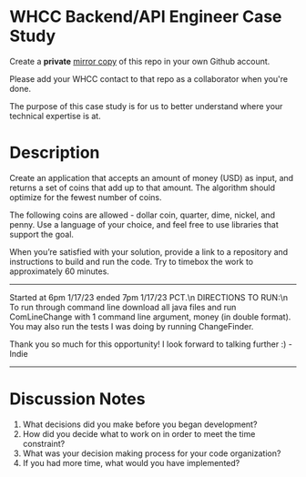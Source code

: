 # WHCC Backend/API Engineer Case Study
Create a **private** [mirror copy](https://docs.github.com/en/github/creating-cloning-and-archiving-repositories/duplicating-a-repository#mirroring-a-repository) of this repo in your own Github account.

Please add your WHCC contact to that repo as a collaborator when you're done.

The purpose of this case study is for us to better understand where your technical expertise is at.

# Description
Create an application that accepts an amount of money (USD) as input, and returns a set of coins that add up to that amount.
The algorithm should optimize for the fewest number of coins.

The following coins are allowed - dollar coin, quarter, dime, nickel, and penny. Use a language of your choice, and feel free to use libraries that support the goal.

When you’re satisfied with your solution, provide a link to a repository and instructions to build and run the code. Try to timebox the work to approximately 60 minutes.

*******
Started at 6pm 1/17/23 ended 7pm 1/17/23 PCT.\n
DIRECTIONS TO RUN:\n
To run through command line download all java files and run ComLineChange with 1 command line argument, money (in double format). You may also run the tests I was doing by running ChangeFinder.

Thank you so much for this opportunity! I look forward to talking further :)
-Indie
*******

# Discussion Notes
1. What decisions did you make before you began development?
1. How did you decide what to work on in order to meet the time constraint?
1. What was your decision making process for your code organization?
1. If you had more time, what would you have implemented?
